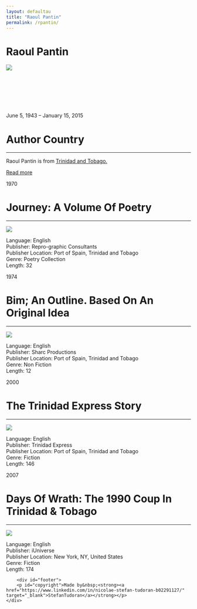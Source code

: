 ```yaml
---
layout: defaultau
title: "Raoul Pantin"
permalink: /rpantin/
---
```

<!-- partial:index.partial.html -->
<div class="content">
    <h1>Raoul Pantin</h1>
    <div class="quote">
        <div><img src="https://i0.wp.com/mediatt.org/wp-content/uploads/2022/05/RaoulPantin_O0234_Web.jpg?fit=1280%2C1183&ssl=1" class="logo"></div>
    </div>
    <div class="timeline">
        <div style="padding-bottom:100px;"></div>
        <div class="block">
            <div class="date right"><p class="right"> June 5, 1943 – January 15, 2015 </p></div>
            <div class="dot"></div>
            <div class="left first">
            <div class="author_country">
                <h1>Author Country</h1><hr>
          <div class="aclocation">  <p>Raoul Pantin is from <a href="http://localhost:4000/3">Trinidad and Tobago.</a></p></div>
              <div class="acreadmore">  <a href="https://en.wikipedia.org/wiki/Raoul_Pantin" target="_blank">Read more</a></div>
            </div>
            </div>
        </div>
        <div class="block">
            <div class="date left"><p class="left">1970</p></div>
            <div class="dot"></div>
            <div class="right">
                <h1>Journey: A Volume Of Poetry</h1><hr>
                <p><img src="https://m.media-amazon.com/images/W/WEBP_402378-T2/images/I/41UYBYK6c0L._SX356_BO1,204,203,200_.jpg"></p>
                <p>
                Language: English<br>
                Publisher: Repro-graphic Consultants<br>
                Publisher Location: Port of Spain, Trinidad and Tobago<br>
                Genre: Poetry Collection<br>
                Length: 32<br>
                </p>
            </div>
        </div>
        <div class="block">
            <div class="date right"><p class="right">1974</p></div>
            <div class="dot"></div>
            <div class="left">
                <h1>Bim; An Outline. Based On An Original Idea</h1><hr>
                <p><img src="https://upload.wikimedia.org/wikipedia/en/thumb/8/8f/Bim_movie_poster.jpeg/220px-Bim_movie_poster.jpeg"></p>
                <p>
                Language: English<br>
                Publisher: Sharc Productions<br>
                Publisher Location: Port of Spain, Trinidad and Tobago<br>
                Genre: Non Fiction<br>
                Length: 12<br>
                </p>
            </div>
        </div>
        <div class="block">
            <div class="date left"><p class="left">2000</p></div>
            <div class="dot"></div>
            <div class="right">
                <h1>The Trinidad Express Story</h1><hr>
                <p><img src="https://bloximages.newyork1.vip.townnews.com/tv6tnt.com/content/tncms/assets/v3/editorial/2/d5/2d55f81f-355a-531d-8cd5-5b096ff2b3dc/58d018f829008.image.jpg?crop=478%2C478%2C0%2C81&resize=1200%2C1200&order=crop%2Cresize"></p>
                <p>Language: English<br>
                Publisher: Trinidad Express<br>
                Publisher Location: Port of Spain, Trinidad and Tobago<br>
                Genre: Fiction<br>
                Length: 146<br></p>
            </div>
        </div>
        </div><div class="block">
            <div class="date right"><p class="right">2007</p></div>
            <div class="dot"></div>
            <div class="left">
                <h1>Days Of Wrath: The 1990 Coup In Trinidad & Tobago</h1><hr>
                <p><img src="https://m.media-amazon.com/images/W/WEBP_402378-T2/images/I/41Jwsxx5I7L._SX347_BO1,204,203,200_.jpg"></p>
                <p>Language: English<br>
                Publisher: iUniverse<br>
                Publisher Location: New York, NY, United States<br>
                Genre: Fiction<br>
                Length: 174<br></p>
            </div>
        </div>

        <div id="footer">
        <p id="copyright">Made by&nbsp;<strong><a href="https://www.linkedin.com/in/nicolae-stefan-tudoran-b02291127/" target="_blank">StefanTudoran</a></strong></p>
    </div>
</div>
<!-- partial -->
  <script src='https://cdnjs.cloudflare.com/ajax/libs/jquery/3.1.1/jquery.min.js'></script><script  src="assets/js/authorscript.js"></script>
